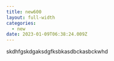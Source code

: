 ```yaml
---
title: new600
layout: full-width
categories:
  - new
date: 2023-01-09T06:38:24.009Z
---
```

s﻿kdhfgskdgaksdgfksbkasdbckasbckwhd